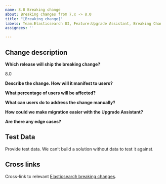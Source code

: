 ```yaml
---
name: 8.0 Breaking change
about: Breaking changes from 7.x -> 8.0
title: "[Breaking change]"
labels: Team:Elasticsearch UI, Feature:Upgrade Assistant, Breaking Change
assignees: ''

---
```


## Change description

**Which release will ship the breaking change?**

8.0

**Describe the change. How will it manifest to users?**

**What percentage of users will be affected?**

<!-- e.g., Roughly 75% will need to make changes to x. -->

**What can users do to address the change manually?**

<!-- If applicable, describe the manual workaround -->

**How could we make migration easier with the Upgrade Assistant?**

**Are there any edge cases?**

## Test Data

Provide test data. We can’t build a solution without data to test it against.

## Cross links

Cross-link to relevant [Elasticsearch breaking changes](https://www.elastic.co/guide/en/elasticsearch/reference/master/breaking-changes-8.0.html).